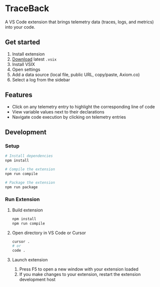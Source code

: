 # TraceBack

A VS Code extension that brings telemetry data (traces, logs, and metrics) into your code.

## Get started

1. Install extension
  1. [Download](https://github.com/hyperdrive-eng/traceback/releases) latest `.vsix` 
  1. Install VSIX
1. Open settings
1. Add a data source (local file, public URL, copy/paste, Axiom.co)
1. Select a log from the sidebar

## Features

- Click on any telemetry entry to highlight the corresponding line of code
- View variable values next to their declarations
- Navigate code execution by clicking on telemetry entries


## Development

### Setup

```sh
# Install dependencies
npm install

# Compile the extension
npm run compile

# Package the extension
npm run package
```

### Run Extension

1. Build extension

   ```sh
   npm install
   npm run compile
   ```

2. Open directory in VS Code or Cursor

   ```sh
   cursor .
   # or
   code .
   ```

3. Launch extension

   1. Press F5 to open a new window with your extension loaded
   2. If you make changes to your extension, restart the extension development host
